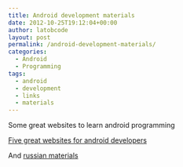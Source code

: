 ```yaml
---
title: Android development materials
date: 2012-10-25T19:12:04+00:00
author: latobcode
layout: post
permalink: /android-development-materials/
categories:
  - Android
  - Programming
tags:
  - android
  - development
  - links
  - materials
---
```

Some great websites to learn android programming

<a href="http://martin.cubeactive.com/android-five-great-websites-for-android-developers/" target="_blank">Five great websites for android developers</a>

And <a href="http://startandroid.ru/uroki/vse-uroki-spiskom.html" target="_blank">russian materials</a>